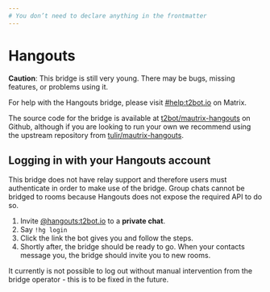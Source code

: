 ```yaml
---
# You don’t need to declare anything in the frontmatter
---
```


# Hangouts

<div class="beta-warning">

**Caution**: This bridge is still very young. There may be bugs, missing features, or problems using it.

</div>

For help with the Hangouts bridge, please visit [#help:t2bot.io](https://matrix.to/#/#help:t2bot.io)
on Matrix.

The source code for the bridge is available at [t2bot/mautrix-hangouts](https://github.com/t2bot/mautrix-hangouts)
on Github, although if you are looking to run your own we recommend using the upstream repository
from [tulir/mautrix-hangouts](https://github.com/tulir/mautrix-hangouts).


## Logging in with your Hangouts account

This bridge does not have relay support and therefore users must authenticate in order to make use of the bridge.
Group chats cannot be bridged to rooms because Hangouts does not expose the required API to do so.

1. Invite [@hangouts:t2bot.io](https://matrix.to/#/@hangouts:t2bot.io) to a **private chat**.
2. Say `!hg login`
3. Click the link the bot gives you and follow the steps.
3. Shortly after, the bridge should be ready to go. When your contacts message you, the bridge should invite you
   to new rooms.

It currently is not possible to log out without manual intervention from the bridge operator - this is to be fixed
in the future.
